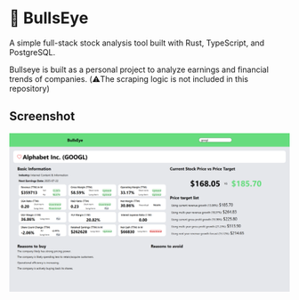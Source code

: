 # 🐂 BullsEye

A simple full-stack stock analysis tool built with Rust, TypeScript, and PostgreSQL.

Bullseye is built as a personal project to analyze earnings and financial trends of companies. (⚠️The scraping logic is not included in this repository)

## Screenshot

![screenshot](./screenshot.png)
